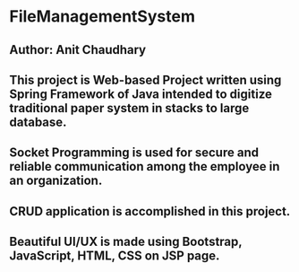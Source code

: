 # FileManagementSystem
## Author: Anit Chaudhary
## This project is Web-based Project written using Spring Framework of Java intended to digitize traditional paper system in stacks to large database.
## Socket Programming is used for secure and reliable communication among the employee in an organization.
## CRUD application is accomplished in this project.
## Beautiful UI/UX is made using Bootstrap, JavaScript, HTML, CSS on JSP page.
